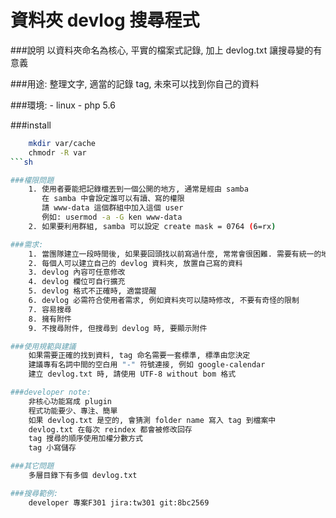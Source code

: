 資料夾 devlog 搜尋程式
=========

###說明
    以資料夾命名為核心, 平實的檔案式記錄, 加上 devlog.txt 讓搜尋變的有意義

###用途:
    整理文字, 適當的記錄 tag, 未來可以找到你自己的資料

###環境:
    - linux
    - php 5.6

###install
```sh
    mkdir var/cache
    chmodr -R var
```sh

###權限問題
    1. 使用者要能把記錄檔丟到一個公開的地方, 通常是經由 samba
       在 samba 中會設定誰可以有讀、寫的權限
       請 www-data 這個群組中加入這個 user
       例如: usermod -a -G ken www-data
    2. 如果要利用群組, samba 可以設定 create mask = 0764 (6=rx)

###需求:
    1. 當團隊建立一段時間後, 如果要回頭找以前寫過什麼, 常常會很困難. 需要有統一的地方存資訊, 並關連其它服務
    2. 每個人可以建立自己的 devlog 資料夾, 放置自己寫的資料
    3. devlog 內容可任意修改
    4. devlog 欄位可自行擴充
    5. devlog 格式不正確時, 適當提醒
    6. devlog 必需符合使用者需求, 例如資料夾可以隨時修改, 不要有奇怪的限制
    7. 容易搜尋
    8. 擁有附件
    9. 不搜尋附件, 但搜尋到 devlog 時, 要顯示附件

###使用規範與建議
    如果需要正確的找到資料, tag 命名需要一套標準, 標準由您決定
    建議專有名詞中間的空白用 "-" 符號連接, 例如 google-calendar
    建立 devlog.txt 時, 請使用 UTF-8 without bom 格式

###developer note:
    非核心功能寫成 plugin
    程式功能要少、專注、簡單
    如果 devlog.txt 是空的, 會猜測 folder name 寫入 tag 到檔案中
    devlog.txt 在每次 reindex 都會被修改回存
    tag 搜尋的順序使用加權分數方式
    tag 小寫儲存

###其它問題
    多層目錄下有多個 devlog.txt

###搜尋範例:
    developer 專案F301 jira:tw301 git:8bc2569



